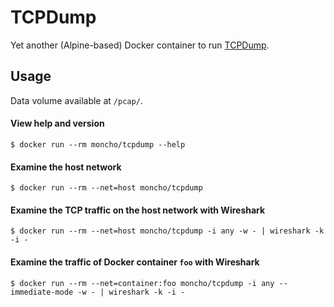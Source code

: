 TCPDump
=======

Yet another (Alpine-based) Docker container to run [TCPDump].

Usage
-----

Data volume available at `/pcap/`.

#### View help and version

    $ docker run --rm moncho/tcpdump --help

#### Examine the host network

    $ docker run --rm --net=host moncho/tcpdump

#### Examine the TCP traffic on the host network with Wireshark

    $ docker run --rm --net=host moncho/tcpdump -i any -w - | wireshark -k -i -

#### Examine the traffic of Docker container `foo` with Wireshark

    $ docker run --rm --net=container:foo moncho/tcpdump -i any --immediate-mode -w - | wireshark -k -i -


[TCPDump]: http://www.tcpdump.org/
